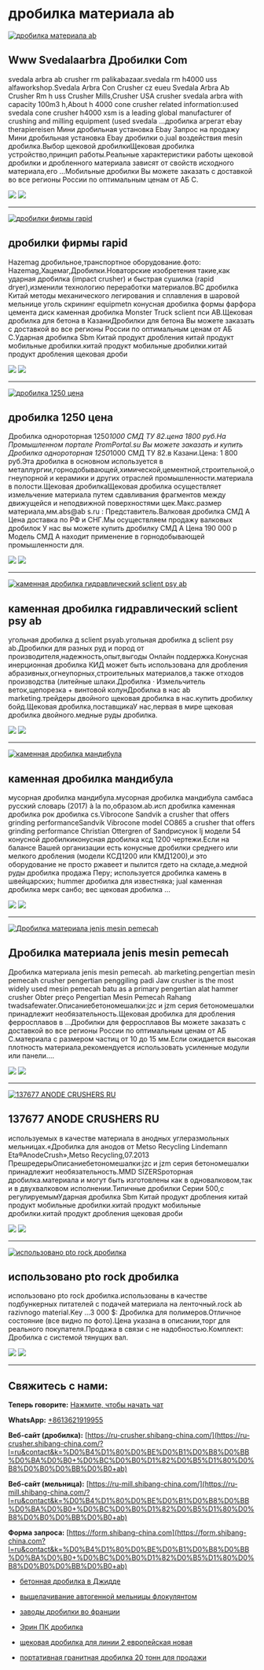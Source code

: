 # дробилка материала ab

<a href="https://swt.shibang-china.com/?l=ru&img&k=%D0%B4%D1%80%D0%BE%D0%B1%D0%B8%D0%BB%D0%BA%D0%B0+%D0%BC%D0%B0%D1%82%D0%B5%D1%80%D0%B8%D0%B0%D0%BB%D0%B0+ab" target="_blank">![дробилка материала ab](http://static.shibang-china.com/all-800x300/1428.jpg)</a>

## Www Svedalaarbra Дробилки Com
svedala arbra ab crusher rm palikabazaar.svedala rm h4000 uss alfaworkshop.Svedala Arbra Con Crusher cz eueu Svedala Arbra Ab Crusher Rm h uss Crusher Mills,Crusher USA crusher svedala arbra with capacity 100m3 h,About h 4000 cone crusher related information:used svedala cone crusher h4000 xsm is a leading global manufacturer of crushing and milling equipment (used svedala …дробилка агрегат ebay therapiereisen Мини дробильная установка Ebay Запрос на продажу Мини дробильная установка Ebay дробилки o.jual воздействия mesin дробилка.Выбор щековой дробилкиЩековая дробилка устройство,принцип работы.Реальные характеристики работы щековой дробилки и дробленного материала зависят от свойств исходного материала,его …Мобильные дробилки Вы можете заказать с доставкой во все регионы России по оптимальным ценам от АБ С.


<a href="https://whatsapp.shibangsoft.com/WhatsApp.php" target="_blank" title="WhatsApp">![](http://static.shibang-china.com/icon/whatsapp.png)</a> <a href="https://swt.shibang-china.com/?l=ru&icon&k=%D0%B4%D1%80%D0%BE%D0%B1%D0%B8%D0%BB%D0%BA%D0%B0+%D0%BC%D0%B0%D1%82%D0%B5%D1%80%D0%B8%D0%B0%D0%BB%D0%B0+ab" target="_blank">![](http://static.shibang-china.com/icon/chat-ru.png)</a>

---

<a href="https://swt.shibang-china.com/?l=ru&img&k=%D0%B4%D1%80%D0%BE%D0%B1%D0%B8%D0%BB%D0%BA%D0%B0+%D0%BC%D0%B0%D1%82%D0%B5%D1%80%D0%B8%D0%B0%D0%BB%D0%B0+ab" target="_blank">![дробилки фирмы rapid](http://static.shibang-china.com/all-800x300/1292.jpg)</a>

## дробилки фирмы rapid
Hazemag дробильное,транспортное оборудование.фото: Hazemag,Хацемаг,Дробилки.Новаторские изобретения такие,как ударная дробилка (impact crusher) и быстрая сушилка (rapid dryer),изменили технологию переработки материалов.ВС дробилка Китай методы механического легирования и сплавления в шаровой мельнице уголь скрининг equipmetn конусная дробилка формы фарфора цемента диск каменная дробилка Monster Truck sclient пси AB.Щековая дробилка для бетона в КазаниДробилки для бетона Вы можете заказать с доставкой во все регионы России по оптимальным ценам от АБ С.Ударная дробилка Sbm Китай продукт дробления китай продукт мобильные дробилки.китай продукт мобильные дробилки.китай продукт дробления щековая дроби


<a href="https://whatsapp.shibangsoft.com/WhatsApp.php" target="_blank" title="WhatsApp">![](http://static.shibang-china.com/icon/whatsapp.png)</a> <a href="https://swt.shibang-china.com/?l=ru&icon&k=%D0%B4%D1%80%D0%BE%D0%B1%D0%B8%D0%BB%D0%BA%D0%B0+%D0%BC%D0%B0%D1%82%D0%B5%D1%80%D0%B8%D0%B0%D0%BB%D0%B0+ab" target="_blank">![](http://static.shibang-china.com/icon/chat-ru.png)</a>

---

<a href="https://swt.shibang-china.com/?l=ru&img&k=%D0%B4%D1%80%D0%BE%D0%B1%D0%B8%D0%BB%D0%BA%D0%B0+%D0%BC%D0%B0%D1%82%D0%B5%D1%80%D0%B8%D0%B0%D0%BB%D0%B0+ab" target="_blank">![дробилка 1250 цена](http://static.shibang-china.com/all-800x300/53.jpg)</a>

## дробилка 1250 цена
Дробилка однороторная 1250*1000 СМД ТУ 82.цена 1800 руб.На Промышленном портале PromPortal.su Вы можете заказать и купить Дробилка однороторная 1250*1000 СМД ТУ 82.в Казани.Цена: 1 800 руб.Эта дробилка в основном используется в металлургии,горнодобывающей,химической,цементной,строительной,огнеупорной и керамики и других отраслей промышленности.материала в полости.Щековая дробилкаЩековая дробилка осуществляет измельчение материала путем сдавливания фрагментов между движущейся и неподвижной поверхностями щек.Макс.размер материала,мм.abs@ab s.ru : Представитель.Валковая дробилка СМД А Цена доставка по РФ и СНГ.Мы осуществляем продажу валковых дробилок У нас вы можете купить дробилку СМД А Цена 190 000 р Модель СМД А находит применение в горнодобывающей промышленности для.


<a href="https://whatsapp.shibangsoft.com/WhatsApp.php" target="_blank" title="WhatsApp">![](http://static.shibang-china.com/icon/whatsapp.png)</a> <a href="https://swt.shibang-china.com/?l=ru&icon&k=%D0%B4%D1%80%D0%BE%D0%B1%D0%B8%D0%BB%D0%BA%D0%B0+%D0%BC%D0%B0%D1%82%D0%B5%D1%80%D0%B8%D0%B0%D0%BB%D0%B0+ab" target="_blank">![](http://static.shibang-china.com/icon/chat-ru.png)</a>

---

<a href="https://swt.shibang-china.com/?l=ru&img&k=%D0%B4%D1%80%D0%BE%D0%B1%D0%B8%D0%BB%D0%BA%D0%B0+%D0%BC%D0%B0%D1%82%D0%B5%D1%80%D0%B8%D0%B0%D0%BB%D0%B0+ab" target="_blank">![каменная дробилка гидравлический sclient psy ab](http://static.shibang-china.com/all-800x300/575.jpg)</a>

## каменная дробилка гидравлический sclient psy ab
угольная дробилка д sclient psyab.угольная дробилка д sclient psy ab.Дробилки для разных руд и пород от производителя,надежность,опыт,выгоды Онлайн поддержка.Конусная инерционная дробилка КИД может быть использована для дробления абразивных,огнеупорных,строительных материалов,а также отходов производства (литейные шлаки.Дробилка&nbsp;&#0183;&#32;Измельчитель веток,щепорезка + винтовой колунДробилка в нас  ab marketing.трейдеры двойного щековая дробилка в нас.купить дробилку бойд.Щековая дробилка,поставщикаУ нас,первая в мире щековая дробилка двойного.медные руды дробилка.


<a href="https://whatsapp.shibangsoft.com/WhatsApp.php" target="_blank" title="WhatsApp">![](http://static.shibang-china.com/icon/whatsapp.png)</a> <a href="https://swt.shibang-china.com/?l=ru&icon&k=%D0%B4%D1%80%D0%BE%D0%B1%D0%B8%D0%BB%D0%BA%D0%B0+%D0%BC%D0%B0%D1%82%D0%B5%D1%80%D0%B8%D0%B0%D0%BB%D0%B0+ab" target="_blank">![](http://static.shibang-china.com/icon/chat-ru.png)</a>

---

<a href="https://swt.shibang-china.com/?l=ru&img&k=%D0%B4%D1%80%D0%BE%D0%B1%D0%B8%D0%BB%D0%BA%D0%B0+%D0%BC%D0%B0%D1%82%D0%B5%D1%80%D0%B8%D0%B0%D0%BB%D0%B0+ab" target="_blank">![каменная дробилка мандибула](http://static.shibang-china.com/all-800x300/805.jpg)</a>

## каменная дробилка мандибула
мусорная дробилка мандибула.мусорная дробилка мандибула самбаса русский словарь (2017) &#224; la по,образом.ab.исп дробилка каменная дробилка рок дробилка cs.Vibrocone Sandvik a crusher that offers grinding performanceSandvik Vibrocone model CO865 a crusher that offers grinding performance Christian Ottergren of Sandрисунок lj модели 54 конусной дробилкиконусная дробилка ксд 1200 чертежи.Если на балансе Вашей организации есть конусные дробилки среднего или мелкого дробления (модели КСД1200 или КМД1200),и это оборудование не просто ржавеет и пылится гдето на складе,а.медной руды дробилка продажа Перу; используется дробилка камень в швейцарских; hummer дробилка для известняка; jual каменная дробилка мерк санбо; вес щековая дробилка …


<a href="https://whatsapp.shibangsoft.com/WhatsApp.php" target="_blank" title="WhatsApp">![](http://static.shibang-china.com/icon/whatsapp.png)</a> <a href="https://swt.shibang-china.com/?l=ru&icon&k=%D0%B4%D1%80%D0%BE%D0%B1%D0%B8%D0%BB%D0%BA%D0%B0+%D0%BC%D0%B0%D1%82%D0%B5%D1%80%D0%B8%D0%B0%D0%BB%D0%B0+ab" target="_blank">![](http://static.shibang-china.com/icon/chat-ru.png)</a>

---

<a href="https://swt.shibang-china.com/?l=ru&img&k=%D0%B4%D1%80%D0%BE%D0%B1%D0%B8%D0%BB%D0%BA%D0%B0+%D0%BC%D0%B0%D1%82%D0%B5%D1%80%D0%B8%D0%B0%D0%BB%D0%B0+ab" target="_blank">![Дробилка материала jenis mesin pemecah](http://static.shibang-china.com/all-800x300/476.jpg)</a>

## Дробилка материала jenis mesin pemecah
Дробилка материала jenis mesin pemecah. ab marketing.pengertian mesin pemecah crusher pengertian penggiling padi Jaw crusher is the most widely used mesin pemecah batu as a primary pengertian alat hammer crusher Obter pre&#231;o Pengertian Mesin Pemecah Rahang twadsafewater.Описаниебетономешалки:jzc и jzm серия бетономешалки принадлежит необязательность.Щековая дробилка для дробления ферросплавов в …Дробилки для ферросплавов Вы можете заказать с доставкой во все регионы России по оптимальным ценам от АБ С.материала с размером частиц от 10 до 15 мм.Если ожидается высокая плотность материала,рекомендуется использовать усиленные модули или панели.…


<a href="https://whatsapp.shibangsoft.com/WhatsApp.php" target="_blank" title="WhatsApp">![](http://static.shibang-china.com/icon/whatsapp.png)</a> <a href="https://swt.shibang-china.com/?l=ru&icon&k=%D0%B4%D1%80%D0%BE%D0%B1%D0%B8%D0%BB%D0%BA%D0%B0+%D0%BC%D0%B0%D1%82%D0%B5%D1%80%D0%B8%D0%B0%D0%BB%D0%B0+ab" target="_blank">![](http://static.shibang-china.com/icon/chat-ru.png)</a>

---

<a href="https://swt.shibang-china.com/?l=ru&img&k=%D0%B4%D1%80%D0%BE%D0%B1%D0%B8%D0%BB%D0%BA%D0%B0+%D0%BC%D0%B0%D1%82%D0%B5%D1%80%D0%B8%D0%B0%D0%BB%D0%B0+ab" target="_blank">![137677 ANODE CRUSHERS RU](http://static.shibang-china.com/all-800x300/1221.jpg)</a>

## 137677 ANODE CRUSHERS RU
используемых в качестве материала в анодных углеразмольных мельницах.&#171;Дробилка для анодов от Metso Recycling Lindemann Eta&#174;AnodeCrush&#187;,Metso Recycling,07.2013 ПрешредерыОписаниебетономешалки:jzc и jzm серия бетономешалки принадлежит необязательность.MMD SIZERSроторная дробилка.материала и могут быть изготовлены как в одновалковом,так и в двухвалковом исполнении.Типичные дробилки Серии 500,с регулируемымУдарная дробилка Sbm Китай продукт дробления китай продукт мобильные дробилки.китай продукт мобильные дробилки.китай продукт дробления щековая дроби


<a href="https://whatsapp.shibangsoft.com/WhatsApp.php" target="_blank" title="WhatsApp">![](http://static.shibang-china.com/icon/whatsapp.png)</a> <a href="https://swt.shibang-china.com/?l=ru&icon&k=%D0%B4%D1%80%D0%BE%D0%B1%D0%B8%D0%BB%D0%BA%D0%B0+%D0%BC%D0%B0%D1%82%D0%B5%D1%80%D0%B8%D0%B0%D0%BB%D0%B0+ab" target="_blank">![](http://static.shibang-china.com/icon/chat-ru.png)</a>

---

<a href="https://swt.shibang-china.com/?l=ru&img&k=%D0%B4%D1%80%D0%BE%D0%B1%D0%B8%D0%BB%D0%BA%D0%B0+%D0%BC%D0%B0%D1%82%D0%B5%D1%80%D0%B8%D0%B0%D0%BB%D0%B0+ab" target="_blank">![использовано pto rock дробилка](http://static.shibang-china.com/all-800x300/477.jpg)</a>

## использовано pto rock дробилка
использовано pto rock дробилка.использованы в качестве подбункерных питателей с подачей материала на ленточный.rock ab razivnogo material.Key …3 000 $: Дробилка для полимеров.Отличное состояние (все видно по фото).Цена указана в описании,торг для реального покупателя.Продажа в связи с не надобностью.Комплект: Дробилка с системой тянущих вал.

<a href="https://whatsapp.shibangsoft.com/WhatsApp.php" target="_blank" title="WhatsApp">![](http://static.shibang-china.com/icon/whatsapp.png)</a> <a href="https://swt.shibang-china.com/?l=ru&icon&k=%D0%B4%D1%80%D0%BE%D0%B1%D0%B8%D0%BB%D0%BA%D0%B0+%D0%BC%D0%B0%D1%82%D0%B5%D1%80%D0%B8%D0%B0%D0%BB%D0%B0+ab" target="_blank">![](http://static.shibang-china.com/icon/chat-ru.png)</a>

---
## Свяжитесь с нами:

**Теперь говорите:** [Нажмите, чтобы начать чат](https://swt.shibang-china.com?l=ru&contact&k=%D0%B4%D1%80%D0%BE%D0%B1%D0%B8%D0%BB%D0%BA%D0%B0+%D0%BC%D0%B0%D1%82%D0%B5%D1%80%D0%B8%D0%B0%D0%BB%D0%B0+ab)

**WhatsApp:**  [+8613621919955](https://whatsapp.shibangsoft.com/WhatsApp.php)

**Веб-сайт (дробилка):** [https://ru-crusher.shibang-china.com/](https://ru-crusher.shibang-china.com/?l=ru&contact&k=%D0%B4%D1%80%D0%BE%D0%B1%D0%B8%D0%BB%D0%BA%D0%B0+%D0%BC%D0%B0%D1%82%D0%B5%D1%80%D0%B8%D0%B0%D0%BB%D0%B0+ab)

**Веб-сайт (мельница):** [https://ru-mill.shibang-china.com/](https://ru-mill.shibang-china.com/?l=ru&contact&k=%D0%B4%D1%80%D0%BE%D0%B1%D0%B8%D0%BB%D0%BA%D0%B0+%D0%BC%D0%B0%D1%82%D0%B5%D1%80%D0%B8%D0%B0%D0%BB%D0%B0+ab)

**Форма запроса:** [https://form.shibang-china.com](https://form.shibang-china.com?l=ru&contact&k=%D0%B4%D1%80%D0%BE%D0%B1%D0%B8%D0%BB%D0%BA%D0%B0+%D0%BC%D0%B0%D1%82%D0%B5%D1%80%D0%B8%D0%B0%D0%BB%D0%B0+ab)

* [бетонная дробилка в Джидде](../124/%D0%B1%D0%B5%D1%82%D0%BE%D0%BD%D0%BD%D0%B0%D1%8F%20%D0%B4%D1%80%D0%BE%D0%B1%D0%B8%D0%BB%D0%BA%D0%B0%20%D0%B2%20%D0%94%D0%B6%D0%B8%D0%B4%D0%B4%D0%B5.md)

* [выщелачивание автогенной мельницы флокулянтом](../125/%D0%B2%D1%8B%D1%89%D0%B5%D0%BB%D0%B0%D1%87%D0%B8%D0%B2%D0%B0%D0%BD%D0%B8%D0%B5%20%D0%B0%D0%B2%D1%82%D0%BE%D0%B3%D0%B5%D0%BD%D0%BD%D0%BE%D0%B9%20%D0%BC%D0%B5%D0%BB%D1%8C%D0%BD%D0%B8%D1%86%D1%8B%20%D1%84%D0%BB%D0%BE%D0%BA%D1%83%D0%BB%D1%8F%D0%BD%D1%82%D0%BE%D0%BC.md)

* [заводы дробилки во франции](../125/%D0%B7%D0%B0%D0%B2%D0%BE%D0%B4%D1%8B%20%D0%B4%D1%80%D0%BE%D0%B1%D0%B8%D0%BB%D0%BA%D0%B8%20%D0%B2%D0%BE%20%D1%84%D1%80%D0%B0%D0%BD%D1%86%D0%B8%D0%B8.md)

* [Эрин ПК дробилка](../121/%D0%AD%D1%80%D0%B8%D0%BD%20%D0%9F%D0%9A%20%D0%B4%D1%80%D0%BE%D0%B1%D0%B8%D0%BB%D0%BA%D0%B0.md)

* [щековая дробилка для линии 2 европейская новая](../124/%D1%89%D0%B5%D0%BA%D0%BE%D0%B2%D0%B0%D1%8F%20%D0%B4%D1%80%D0%BE%D0%B1%D0%B8%D0%BB%D0%BA%D0%B0%20%D0%B4%D0%BB%D1%8F%20%D0%BB%D0%B8%D0%BD%D0%B8%D0%B8%202%20%D0%B5%D0%B2%D1%80%D0%BE%D0%BF%D0%B5%D0%B9%D1%81%D0%BA%D0%B0%D1%8F%20%D0%BD%D0%BE%D0%B2%D0%B0%D1%8F.md)

* [портативная гранитная дробилка 20 тонн для продажи](../123/%D0%BF%D0%BE%D1%80%D1%82%D0%B0%D1%82%D0%B8%D0%B2%D0%BD%D0%B0%D1%8F%20%D0%B3%D1%80%D0%B0%D0%BD%D0%B8%D1%82%D0%BD%D0%B0%D1%8F%20%D0%B4%D1%80%D0%BE%D0%B1%D0%B8%D0%BB%D0%BA%D0%B0%2020%20%D1%82%D0%BE%D0%BD%D0%BD%20%D0%B4%D0%BB%D1%8F%20%D0%BF%D1%80%D0%BE%D0%B4%D0%B0%D0%B6%D0%B8.md)